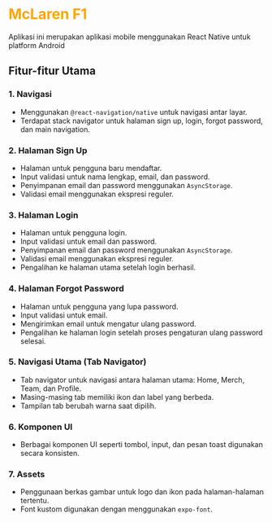 ﻿# <font color="orange">McLaren F1</font>

Aplikasi ini merupakan aplikasi mobile menggunakan React Native untuk platform Android

## Fitur-fitur Utama

### 1. **Navigasi**

- Menggunakan `@react-navigation/native` untuk navigasi antar layar.
- Terdapat stack navigator untuk halaman sign up, login, forgot password, dan main navigation.

### 2. **Halaman Sign Up**

- Halaman untuk pengguna baru mendaftar.
- Input validasi untuk nama lengkap, email, dan password.
- Penyimpanan email dan password menggunakan `AsyncStorage`.
- Validasi email menggunakan ekspresi reguler.

### 3. **Halaman Login**

- Halaman untuk pengguna login.
- Input validasi untuk email dan password.
- Penyimpanan email dan password menggunakan `AsyncStorage`.
- Validasi email menggunakan ekspresi reguler.
- Pengalihan ke halaman utama setelah login berhasil.

### 4. **Halaman Forgot Password**

- Halaman untuk pengguna yang lupa password.
- Input validasi untuk email.
- Mengirimkan email untuk mengatur ulang password.
- Pengalihan ke halaman login setelah proses pengaturan ulang password selesai.

### 5. **Navigasi Utama (Tab Navigator)**

- Tab navigator untuk navigasi antara halaman utama: Home, Merch, Team, dan Profile.
- Masing-masing tab memiliki ikon dan label yang berbeda.
- Tampilan tab berubah warna saat dipilih.

### 6. **Komponen UI**

- Berbagai komponen UI seperti tombol, input, dan pesan toast digunakan secara konsisten.

### 7. **Assets**

- Penggunaan berkas gambar untuk logo dan ikon pada halaman-halaman tertentu.
- Font kustom digunakan dengan menggunakan `expo-font`.
